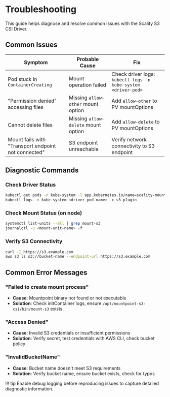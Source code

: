 # Troubleshooting

This guide helps diagnose and resolve common issues with the Scality S3 CSI Driver.

## Common Issues

| Symptom | Probable Cause | Fix |
|---------|----------------|-----|
| Pod stuck in `ContainerCreating` | Mount operation failed | Check driver logs: `kubectl logs -n kube-system <driver-pod>` |
| "Permission denied" accessing files | Missing `allow-other` mount option | Add `allow-other` to PV mountOptions |
| Cannot delete files | Missing `allow-delete` mount option | Add `allow-delete` to PV mountOptions |
| Mount fails with "Transport endpoint not connected" | S3 endpoint unreachable | Verify network connectivity to S3 endpoint |

## Diagnostic Commands

### Check Driver Status

```bash
kubectl get pods -n kube-system -l app.kubernetes.io/name=scality-mountpoint-s3-csi-driver
kubectl logs -n kube-system <driver-pod-name> -c s3-plugin
```

### Check Mount Status (on node)

```bash
systemctl list-units --all | grep mount-s3
journalctl -u <mount-unit-name> -f
```

### Verify S3 Connectivity

```bash
curl -I https://s3.example.com
aws s3 ls s3://bucket-name --endpoint-url https://s3.example.com
```

## Common Error Messages

### "Failed to create mount process"

- **Cause**: Mountpoint binary not found or not executable
- **Solution**: Check initContainer logs, ensure `/opt/mountpoint-s3-csi/bin/mount-s3` exists

### "Access Denied"

- **Cause**: Invalid S3 credentials or insufficient permissions
- **Solution**: Verify secret, test credentials with AWS CLI, check bucket policy

### "InvalidBucketName"

- **Cause**: Bucket name doesn't meet S3 requirements
- **Solution**: Verify bucket name, ensure bucket exists, check for typos

!!! tip
    Enable debug logging before reproducing issues to capture detailed diagnostic information.
